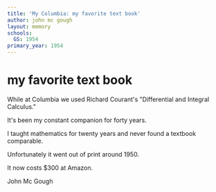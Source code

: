 ```yaml
---
title: 'My Columbia: my favorite text book'
author: john mc gough
layout: memory
schools:
  GS: 1954
primary_year: 1954
---
```

# my favorite text book

While at Columbia we used Richard Courant's "Differential and Integral Calculus."

It's been my constant companion for forty years.

I taught mathematics for twenty years and never found a textbook comparable.

Unfortunately it went out of print around 1950.

It now costs $300 at Amazon.

John Mc Gough
